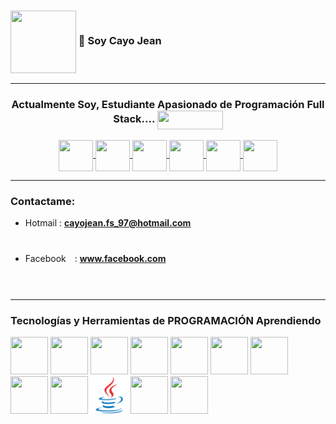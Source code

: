 ### <img align="center" src="https://upload.wikimedia.org/wikipedia/commons/e/ee/Revista_%C2%A1Hola%21_logo.svg" alt="" height="100px" width="105px"/>        👋 Soy Cayo Jean

---

<div id="header" align="center">
  <h3> Actualmente Soy, Estudiante Apasionado de Programación Full Stack.... <img align="center" src="https://upload.wikimedia.org/wikipedia/commons/c/c6/Rayyann.jpg" alt="" height="30px" width="105px"/>
  </h3>
</div>

<p align="center">
   <a href="https://web.facebook.com/" target="blank">
    <img align="center" src="https://upload.wikimedia.org/wikipedia/commons/5/51/Facebook_f_logo_%282019%29.svg" alt="" height="50px" width="55px" />
  </a>
  <span style="width: 10px;"> </span>
  <a href="https://instagram.com" target="blank">
    <img align="center" src="https://upload.wikimedia.org/wikipedia/commons/e/e7/Instagram_logo_2016.svg" alt="" height="50px" width="55px" />
  </a>
  <span style="width: 8px;"> </span>
  <a href="https://x.com" target="blank">
    <img align="center" src="https://upload.wikimedia.org/wikipedia/commons/c/ce/X_logo_2023.svg" alt="" height="50px" width="55px" />
  </a>
  </a>
  <span style="width: 10px;"> </span>
  <a href="https://discord.com/" target="blank">
    <img align="center" src="https://upload.wikimedia.org/wikipedia/commons/b/b2/Discord_code.png" alt="" height="50px" width="55px" />
  </a>
  <span style="width: 10px;"> </span>
  <a href="https://www.linkedin.com/" target="blank">
    <img align="center" src="https://upload.wikimedia.org/wikipedia/commons/9/92/Linke_din.png" alt="" height="50px" width="55px" />
  </a>
  <span style="width: 10px;"> </span>
  <a href="https://whatsApp.com" target="blank">
    <img align="center" src="https://upload.wikimedia.org/wikipedia/commons/6/6b/WhatsApp.svg" alt="" height="50px" width="55px" />
  </a>
</p>

---

### Contactame:

- Hotmail : **cayojean.fs_97@hotmail.com**
- Facebook <img align="center" src="https://upload.wikimedia.org/wikipedia/commons/5/51/Facebook_f_logo_%282019%29.svg" alt="" height="100px" width="10px" />: **www.facebook.com**

---

### Tecnologías y Herramientas de PROGRAMACIÓN Aprendiendo
<p align="left">
  <!-- <a href="https://code.visualstudio.com" target="_blank" rel="noreferrer"> -->
    <img src="https://upload.wikimedia.org/wikipedia/commons/6/61/HTML5_logo_and_wordmark.svg" alt="" width="60" height="60"/>
  </a>
  <!-- <a href="https://code.visualstudio.com" target="_blank" rel="noreferrer"> -->
    <img src="https://upload.wikimedia.org/wikipedia/commons/d/d5/CSS3_logo_and_wordmark.svg" alt="" width="60" height="60"/>
  </a>
  <!-- <a href="https://code.visualstudio.com" target="_blank" rel="noreferrer"> -->
    <img src="https://upload.wikimedia.org/wikipedia/commons/0/0a/MySQL_textlogo.svg" width="60" height="60"/>
  </a>
  <!-- <a href="https://code.visualstudio.com" target="_blank" rel="noreferrer"> -->
    <img src="https://upload.wikimedia.org/wikipedia/commons/a/a7/React-icon.svg" width="60" height="60"/>
  </a>
  <!-- <a href="https://code.visualstudio.com" target="_blank" rel="noreferrer"> -->
    <img src="https://upload.wikimedia.org/wikipedia/commons/d/d9/Node.js_logo.svg" alt="" width="60" height="60"/>
  </a>
  <!-- <a href="https://code.visualstudio.com" target="_blank" rel="noreferrer"> -->
    <img src="https://upload.wikimedia.org/wikipedia/commons/d/d5/Tailwind_CSS_Logo.svg" alt="" width="60" height="60"/>
  </a>
  <!-- <a href="https://code.visualstudio.com" target="_blank" rel="noreferrer"> -->
    <img src="https://upload.wikimedia.org/wikipedia/commons/3/3f/Git_icon.svg" alt="" width="60" height="60"/>
  </a>
  <!-- <a href="https://code.visualstudio.com" target="_blank" rel="noreferrer"> -->
    <img src="https://upload.wikimedia.org/wikipedia/commons/c/c3/Python-logo-notext.svg" alt="" width="60" height="60"/>
  </a>
  <!-- <a href="https://git-scm.com/" target="_blank" rel="noreferrer"> -->
    <img src="https://upload.wikimedia.org/wikipedia/commons/1/18/ISO_C%2B%2B_Logo.svg" alt="" width="60" height="60"/> 
  </a>
  <!-- <a href="https://www.java.com" target="_blank" rel="noreferrer"> -->
    <img src="https://raw.githubusercontent.com/devicons/devicon/master/icons/java/java-original.svg" alt="" width="60" height="60"/> 
  </a> 
  <!-- <a href="https://code.visualstudio.com" target="_blank" rel="noreferrer"> -->
    <img src="https://upload.wikimedia.org/wikipedia/commons/9/9a/Visual_Studio_Code_1.35_icon.svg" alt="" width="60" height="60"/>
  </a>
  <!-- <a href="https://code.visualstudio.com" target="_blank" rel="noreferrer"> -->
    <img src="https://upload.wikimedia.org/wikipedia/commons/9/99/Unofficial_JavaScript_logo_2.svg" alt="" width="60" height="60"/>
  </a>
</p>


<!--
**CayoJean/CayoJean** is a ✨ _special_ ✨ repository because its `README.md` (this file) appears on your GitHub profile.

Here are some ideas to get you started:

- 🔭 I’m currently working on ...
- 🌱 I’m currently learning ...
- 👯 I’m looking to collaborate on ...
- 🤔 I’m looking for help with ...
- 💬 Ask me about ...
- 📫 How to reach me: ...
- 😄 Pronouns: ...
- ⚡ Fun fact: ...
-->
